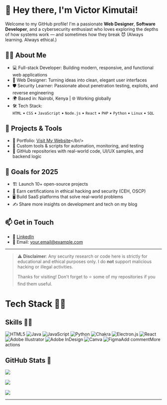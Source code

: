 # 👋 Hey there, I'm Victor Kimutai!

Welcome to my GitHub profile! I'm a passionate **Web Designer**, **Software Developer**, and a cybersecurity enthusiast who loves exploring the depths of how systems work — and sometimes how they break 😈 (Always learning. Always ethical.)

## 👨‍💻 About Me

- 💻 Full-stack Developer: Building modern, responsive, and functional web applications<br/>
- 🎨 Web Designer: Turning ideas into clean, elegant user interfaces<br/>
- 🛡️ Security Learner: Passionate about penetration testing, exploits, and reverse engineering<br/>
- 🌍 Based in: Nairobi, Kenya | 🌐 Working globally<br/>
- 🛠️ Tech Stack:  
  `HTML` • `CSS` • `JavaScript` • `Node.js` • `React` • `PHP` • `Python` • `Linux` • `SQL`

## 🔧 Projects & Tools

- 🔹 Portfolio: [Visit My Website](https://victor-kimutai.onrender.com)</br/>
- 🔹 Custom tools & scripts for automation, monitoring, and testing<br/>
- 🔹 GitHub repositories with real-world code, UI/UX samples, and backend logic<br/>

## 🚀 Goals for 2025

- 🏗 Launch 10+ open-source projects<br/>
- 🧠 Earn certifications in ethical hacking and security (CEH, OSCP)<br/>
- 🖥 Build SaaS platforms that solve real-world problems<br/>
- ✍️ Share more insights on development and tech on my blog<br/>

## 📫 Get in Touch

- 🔗 [LinkedIn](https://www.linkedin.com/in/victor-kimutai-592585356/)<br/>
- 📨 Email: [your.email@example.com](ronov610@gmail.com)<br/>

---

> ⚠️ **Disclaimer**: Any security research or code here is strictly for educational and ethical purposes only. I do **not** support malicious hacking or illegal activities.
>
> Thanks for visiting! Don't forget to ⭐ some of my repositories if you find them useful.

# Tech Stack 👩‍💻
## Skills 👩‍💻
![HTML5](https://img.shields.io/badge/html5-%23E34F26.svg?style=for-the-badge&logo=html5&logoColor=white) ![Java](https://img.shields.io/badge/java-%23ED8B00.svg?style=for-the-badge&logo=openjdk&logoColor=white) ![JavaScript](https://img.shields.io/badge/javascript-%23323330.svg?style=for-the-badge&logo=javascript&logoColor=%23F7DF1E) ![Python](https://img.shields.io/badge/python-3670A0?style=for-the-badge&logo=python&logoColor=ffdd54) ![Chakra](https://img.shields.io/badge/chakra-%234ED1C5.svg?style=for-the-badge&logo=chakraui&logoColor=white) ![Electron.js](https://img.shields.io/badge/Electron-191970?style=for-the-badge&logo=Electron&logoColor=white) ![React](https://img.shields.io/badge/react-%2320232a.svg?style=for-the-badge&logo=react&logoColor=%2361DAFB) ![Adobe Illustrator](https://img.shields.io/badge/adobe%20illustrator-%23FF9A00.svg?style=for-the-badge&logo=adobe%20illustrator&logoColor=white) ![Adobe InDesign](https://img.shields.io/badge/Adobe%20InDesign-49021F?style=for-the-badge&logo=adobeindesign&logoColor=FF3366) ![Canva](https://img.shields.io/badge/Canva-%2300C4CC.svg?style=for-the-badge&logo=Canva&logoColor=white) ![Figma](https://img.shields.io/badge/figma-%23F24E1E.svg?style=for-the-badge&logo=figma&logoColor=white)Add commentMore actions

## GitHub Stats 🌱​
![](https://github-readme-stats.vercel.app/api/top-langs/?username=Btelgeuse&theme=transparent&hide_border=false&include_all_commits=false&count_private=false&layout=compact)<br/>
<br/>
![](https://github-readme-stats.vercel.app/api?username=Btelgeuse&theme=transparent&hide_border=false&include_all_commits=false&count_private=false)<br/>
<br/>
![](https://nirzak-streak-stats.vercel.app/?user=Btelgeuse&theme=transparent&hide_border=false)<br/>

<!-- Proudly created with GPRM ( https://gprm.itsvg.in ) -->


---


